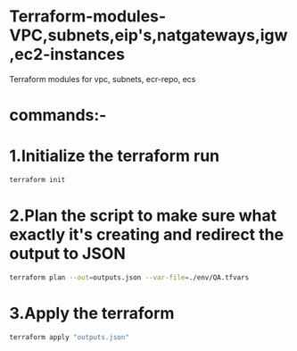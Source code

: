 # Terraform-modules-VPC,subnets,eip's,natgateways,igw,ec2-instances
Terraform modules for vpc, subnets, ecr-repo, ecs
# commands:-
# 1.Initialize the terraform run
```sh
terraform init
```

# 2.Plan the script to make sure what exactly it's creating and redirect the output to JSON
```sh
terraform plan --out=outputs.json --var-file=./env/QA.tfvars
```
# 3.Apply the terraform 
```sh
terraform apply "outputs.json"
```
